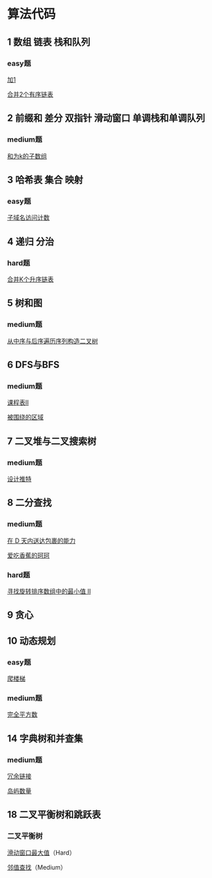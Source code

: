# 算法代码

## 1 数组 链表 栈和队列

###  easy题

[加1](https://github.com/chengfpvoid/algorithm-notes/tree/main/algorithm-training01-array-linkedlist-stack-queue/src/main/java/org/cheng/algo01/lc66)

[合并2个有序链表](https://github.com/chengfpvoid/algorithm-notes/tree/main/algorithm-training01-array-linkedlist-stack-queue/src/main/java/org/cheng/algo01/lc21)

## 2 前缀和 差分 双指针 滑动窗口 单调栈和单调队列

### medium题

[和为k的子数组](https://github.com/chengfpvoid/algorithm-notes/tree/main/algorithm-training02/src/main/java/org/cheng/algo/lc560)

## 3 哈希表 集合 映射

### easy题

[子域名访问计数](https://github.com/chengfpvoid/algorithm-notes/blob/main/algorithm-training03-map/src/main/java/org/cheng/algo/lc811/SubDomainVisitisSolution.java)

## 4 递归 分治

### hard题

[合并K个升序链表](https://github.com/chengfpvoid/algorithm-notes/blob/main/algorithm-training04-recursion-divde-and-conquer/src/main/java/org/cheng/algo/lc23/MergeSortedListsSolution.java)

## 5 树和图

### medium题

[从中序与后序遍历序列构造二叉树](https://github.com/chengfpvoid/algorithm-notes/blob/main/algorithm-training05-tree-graph/src/main/java/org/cheng/algo/lc106/BuildTreeSolutions.java)

## 6 DFS与BFS

### medium题

[课程表II](https://github.com/chengfpvoid/algorithm-notes/blob/main/algorithm-training06-bfs-dfs/src/main/java/org/cheng/lc210/CoursesOrderSloutions.java)

[被围绕的区域](https://github.com/chengfpvoid/algorithm-notes/blob/main/algorithm-training06-bfs-dfs/src/main/java/org/cheng/lc130/OBoardSolutions.java)

## 7 二叉堆与二叉搜索树

### medium题

[设计推特](https://github.com/chengfpvoid/algorithm-notes/blob/main/algorithm-training07-heap-bst/src/main/java/org/cheng/lc355/Twitter.java)

## 8 二分查找

### medium题

[在 D 天内送达包裹的能力](https://github.com/chengfpvoid/algorithm-notes/blob/main/algorithm-training08-binary-search/src/main/java/org/cheng/lc1011/ShipWithinDaysSolutions.java)

[爱吃香蕉的珂珂](https://github.com/chengfpvoid/algorithm-notes/blob/main/algorithm-training08-binary-search/src/main/java/org/cheng/org/cheng/lc875/MinEatingSpeedSloutions.java)

### hard题

[寻找旋转排序数组中的最小值 II ](https://github.com/chengfpvoid/algorithm-notes/blob/main/algorithm-training08-binary-search/src/main/java/org/cheng/lc154/FindMinIISolutions.java)



## 9 贪心



## 10 动态规划

### easy题

[爬楼梯](https://github.com/chengfpvoid/algorithm-notes/blob/main/algorithm-training10-dp/src/main/java/org/cheng/algo/lc70/ClimbStairsSloutions.java)

### medium题

[完全平方数](https://github.com/chengfpvoid/algorithm-notes/blob/main/algorithm-training10-dp/src/main/java/org/cheng/algo/lc279/NumSquares.java)



## 14 字典树和并查集

### medium题

[冗余链接](https://github.com/chengfpvoid/algorithm-notes/blob/main/algorithm-training14-trie-union/src/main/java/org/cheng/unionset/lc684/RedundantConnection.java)

[岛屿数量](https://github.com/chengfpvoid/algorithm-notes/blob/main/algorithm-training14-trie-union/src/main/java/org/cheng/unionset/lc200/NumIslands.java)

## 18 二叉平衡树和跳跃表

### 二叉平衡树

[滑动窗口最大值](https://github.com/chengfpvoid/algorithm-notes/blob/main/algorithm-training18-avl-skiplist/src/main/java/org/cheng/algo/avl/lc239/MaxSlidingWindowSloutions.java)（Hard）

[邻值查找](https://github.com/chengfpvoid/algorithm-notes/blob/main/algorithm-training18-avl-skiplist/src/main/java/org/cheng/algo/avl/acwing136/FindAdjacentValue.java)（Medium）